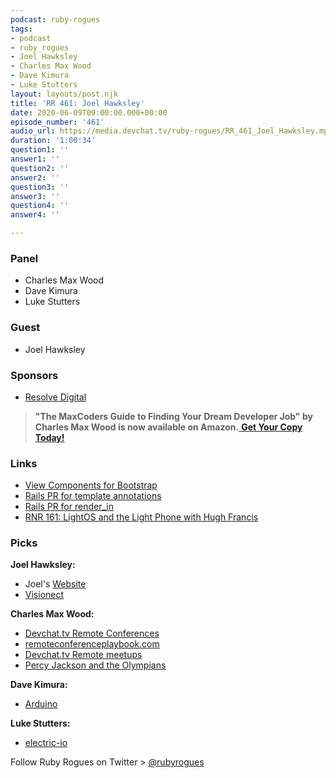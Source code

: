 ```yaml
---
podcast: ruby-rogues
tags:
- podcast
- ruby_rogues
- Joel Hawksley
- Charles Max Wood
- Dave Kimura
- Luke Stutters
layout: layouts/post.njk
title: 'RR 461: Joel Hawksley'
date: 2020-06-09T09:00:00.000+00:00
episode_number: '461'
audio_url: https://media.devchat.tv/ruby-rogues/RR_461_Joel_Hawksley.mp3
duration: '1:00:34'
question1: ''
answer1: ''
question2: ''
answer2: ''
question3: ''
answer3: ''
question4: ''
answer4: ''

---
```

### **Panel**

* Charles Max Wood
* Dave Kimura
* Luke Stutters

### **Guest**

* Joel Hawksley

### **Sponsors**

* [Resolve Digital](https://resolve.digital/?utm_source=rubyrogues&utm_medium=podcast&utm_campaign=rubyrogues&utm_term=sponsored-ads-ruby&utm_content=20200609-sponsor-pod-rr)

> **"The MaxCoders Guide to Finding Your Dream Developer Job" by Charles Max Wood is now available on Amazon.**[ **Get Your Copy Today!**](https://www.amazon.com/gp/product/B081MBL5C9/ref=as_li_ss_tl?ie=UTF8&linkCode=sl1&tag=devchattv-20&linkId=9d61363241636e2546ef46abba198746&language=en_US)

### **Links**

* [View Components for Bootstrap](https://github.com/dpaola2/bootstrap-viewcomponent)
* [Rails PR for template annotations](https://github.com/rails/rails/pull/38848)
* [Rails PR for render_in](https://github.com/rails/rails/pull/36388)
* [RNR 161: LightOS and the Light Phone with Hugh Francis](https://devchat.tv/react-native-radio/rnr-161-lightos-and-the-light-phone-with-hugh-francis/)

### **Picks**

**Joel Hawksley:**

* Joel's [Website](https://hawksley.org/)
* [Visionect](https://www.visionect.com/)

**Charles Max Wood:**

* [Devchat.tv Remote Conferences](https://devchat.tv/conferences/)
* [remoteconferenceplaybook.com](http://remoteconferenceplaybook.com/)
* [Devchat.tv Remote meetups](https://devchat.tv/meetups/)
* [Percy Jackson and the Olympians](https://amzn.to/2W8fEwh)

**Dave Kimura:**

* [Arduino](https://store.arduino.cc/)

**Luke Stutters:**

* [electric-io](https://github.com/noopkat/electric-io)

Follow Ruby Rogues on Twitter > [@rubyrogues](https://twitter.com/rubyrogues)